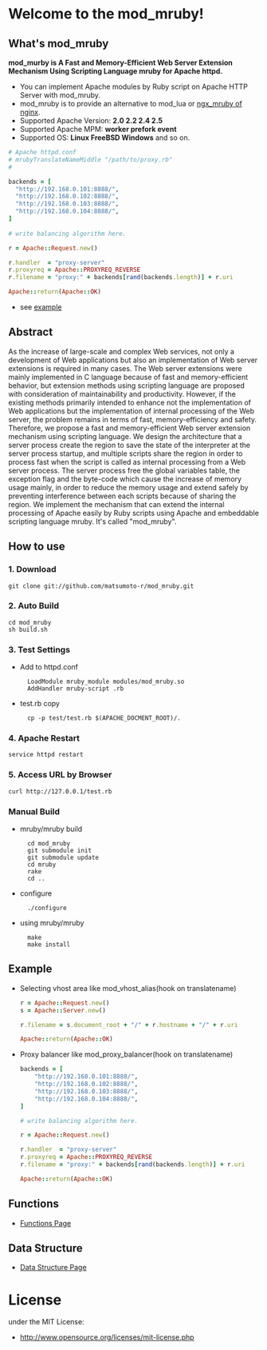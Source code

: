 # Welcome to the mod_mruby!
## What's mod_mruby
__mod_murby is A Fast and Memory-Efficient Web Server Extension Mechanism Using Scripting Language mruby for Apache httpd.__

- You can implement Apache modules by Ruby script on Apache HTTP Server with mod_mruby.
- mod_mruby is to provide an alternative to mod_lua or [ngx_mruby of nginx](http://matsumoto-r.github.io/ngx_mruby/).
- Supported Apache Version: __2.0 2.2 2.4 2.5__
- Supported Apache MPM: __worker prefork event__
- Supported OS: __Linux FreeBSD Windows__ and so on.

```ruby
# Apache httpd.conf
# mrubyTranslateNameMiddle "/path/to/proxy.rb"
#

backends = [
  "http://192.168.0.101:8888/",
  "http://192.168.0.102:8888/",
  "http://192.168.0.103:8888/",
  "http://192.168.0.104:8888/",
]
 
# write balancing algorithm here.

r = Apache::Request.new()

r.handler  = "proxy-server"
r.proxyreq = Apache::PROXYREQ_REVERSE
r.filename = "proxy:" + backends[rand(backends.length)] + r.uri

Apache::return(Apache::OK)
```

- see [example](https://github.com/matsumoto-r/mod_mruby/tree/master/example)

## Abstract

As the increase of large-scale and complex Web services, not only a development of Web applications but also an implementation of Web server extensions is required in many cases. The Web server extensions were mainly implemented in C language because of fast and memory-efficient behavior, but extension methods using scripting language are proposed with consideration of maintainability and productivity. However, if the existing methods primarily intended to enhance not the implementation of Web applications but the implementation of internal processing of the Web server, the problem remains in terms of fast, memory-efficiency and safety. Therefore, we propose a fast and memory-efficient Web server extension mechanism using scripting language. We design the architecture that a server process create the region to save the state of the interpreter at the server process startup, and multiple scripts share the region in order to process fast when the script is called as internal processing from a Web server process. The server process free the global variables table, the exception flag and the byte-code which cause the increase of memory usage mainly, in order to reduce the memory usage and extend safely by preventing interference between each scripts because of sharing the region. We implement the mechanism that can extend the internal processing of Apache easily by Ruby scripts using Apache and embeddable scripting language mruby. It's called "mod_mruby".

## How to use
### 1. Download
    git clone git://github.com/matsumoto-r/mod_mruby.git

### 2. Auto Build
    cd mod_mruby
    sh build.sh

### 3. Test Settings
* Add to httpd.conf

        LoadModule mruby_module modules/mod_mruby.so
        AddHandler mruby-script .rb

* test.rb copy   

        cp -p test/test.rb $(APACHE_DOCMENT_ROOT)/.

### 4. Apache Restart
    service httpd restart

### 5. Access URL by Browser
    curl http://127.0.0.1/test.rb

### Manual Build      
* mruby/mruby build

        cd mod_mruby
        git submodule init
        git submodule update
        cd mruby
        rake
        cd ..

* configure

        ./configure

* using mruby/mruby

        make
        make install

## Example
* Selecting vhost area like mod_vhost_alias(hook on translatename)
    ```ruby
    r = Apache::Request.new()
    s = Apache::Server.new()

    r.filename = s.document_root + "/" + r.hostname + "/" + r.uri

    Apache::return(Apache::OK)
    ```
* Proxy balancer like mod_proxy_balancer(hook on translatename)
    ```ruby
    backends = [
        "http://192.168.0.101:8888/",
        "http://192.168.0.102:8888/",
        "http://192.168.0.103:8888/",
        "http://192.168.0.104:8888/",
    ]
 
    # write balancing algorithm here.
 
    r = Apache::Request.new()
 
    r.handler  = "proxy-server"
    r.proxyreq = Apache::PROXYREQ_REVERSE
    r.filename = "proxy:" + backends[rand(backends.length)] + r.uri
 
    Apache::return(Apache::OK)
    ```

## Functions
* [Functions Page](https://github.com/matsumoto-r/mod_mruby/wiki/Functions)

## Data Structure
* [Data Structure Page](https://github.com/matsumoto-r/mod_mruby/wiki/Data-Structure)

# License
under the MIT License:

* http://www.opensource.org/licenses/mit-license.php

